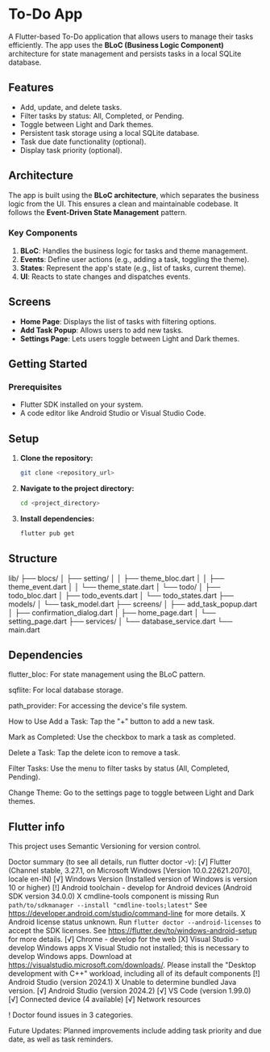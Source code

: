 # To-Do App

A Flutter-based To-Do application that allows users to manage their tasks efficiently. The app uses the **BLoC (Business Logic Component)** architecture for state management and persists tasks in a local SQLite database.

## Features

- Add, update, and delete tasks.
- Filter tasks by status: All, Completed, or Pending.
- Toggle between Light and Dark themes.
- Persistent task storage using a local SQLite database.
- Task due date functionality (optional).
- Display task priority (optional).

## Architecture

The app is built using the **BLoC architecture**, which separates the business logic from the UI. This ensures a clean and maintainable codebase. It follows the **Event-Driven State Management** pattern.

### Key Components

1. **BLoC**: Handles the business logic for tasks and theme management.
2. **Events**: Define user actions (e.g., adding a task, toggling the theme).
3. **States**: Represent the app's state (e.g., list of tasks, current theme).
4. **UI**: Reacts to state changes and dispatches events.

## Screens

- **Home Page**: Displays the list of tasks with filtering options.
- **Add Task Popup**: Allows users to add new tasks.
- **Settings Page**: Lets users toggle between Light and Dark themes.

## Getting Started

### Prerequisites

- Flutter SDK installed on your system.
- A code editor like Android Studio or Visual Studio Code.

## Setup

1.  **Clone the repository:**
    ```bash
    git clone <repository_url>
    ```

2.  **Navigate to the project directory:**
    ```bash
    cd <project_directory>
    ```

3.  **Install dependencies:**
    ```bash
    flutter pub get
    ```
## Structure

lib/
├── blocs/
│   ├── setting/
│   │   ├── theme_bloc.dart
│   │   ├── theme_event.dart
│   │   └── theme_state.dart
│   └── todo/
│       ├── todo_bloc.dart
│       ├── todo_events.dart
│       └── todo_states.dart
├── models/
│   └── task_model.dart
├── screens/
│   ├── add_task_popup.dart
│   ├── confirmation_dialog.dart
│   ├── home_page.dart
│   └── setting_page.dart
├── services/
│   └── database_service.dart
└── main.dart

## Dependencies
flutter_bloc: For state management using the BLoC pattern.

sqflite: For local database storage.

path_provider: For accessing the device's file system.

How to Use
Add a Task: Tap the "+" button to add a new task.

Mark as Completed: Use the checkbox to mark a task as completed.

Delete a Task: Tap the delete icon to remove a task.

Filter Tasks: Use the menu to filter tasks by status (All, Completed, Pending).

Change Theme: Go to the settings page to toggle between Light and Dark themes.

## Flutter info
This project uses Semantic Versioning for version control.

Doctor summary (to see all details, run flutter doctor -v):
[√] Flutter (Channel stable, 3.27.1, on Microsoft Windows [Version 10.0.22621.2070], locale en-IN)
[√] Windows Version (Installed version of Windows is version 10 or higher)
[!] Android toolchain - develop for Android devices (Android SDK version 34.0.0)
X cmdline-tools component is missing
Run `path/to/sdkmanager --install "cmdline-tools;latest"`
See https://developer.android.com/studio/command-line for more details.
X Android license status unknown.
Run `flutter doctor --android-licenses` to accept the SDK licenses.
See https://flutter.dev/to/windows-android-setup for more details.
[√] Chrome - develop for the web
[X] Visual Studio - develop Windows apps
X Visual Studio not installed; this is necessary to develop Windows apps.
Download at https://visualstudio.microsoft.com/downloads/.
Please install the "Desktop development with C++" workload, including all of its default components
[!] Android Studio (version 2024.1)
X Unable to determine bundled Java version.
[√] Android Studio (version 2024.2)
[√] VS Code (version 1.99.0)
[√] Connected device (4 available)
[√] Network resources

! Doctor found issues in 3 categories.



Future Updates: Planned improvements include adding task priority and due date, as well as task reminders.